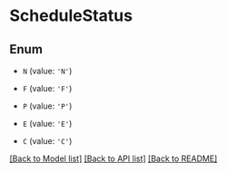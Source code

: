 # ScheduleStatus


## Enum

* `N` (value: `'N'`)

* `F` (value: `'F'`)

* `P` (value: `'P'`)

* `E` (value: `'E'`)

* `C` (value: `'C'`)

[[Back to Model list]](../README.md#documentation-for-models) [[Back to API list]](../README.md#documentation-for-api-endpoints) [[Back to README]](../README.md)
